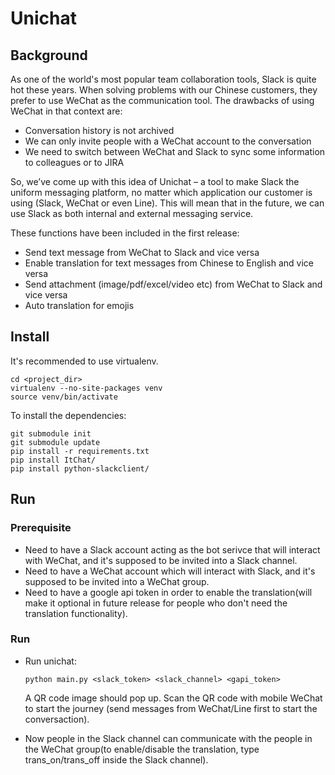 # Unichat

## Background
As one of the world's most popular team collaboration tools, Slack is quite hot these years. When solving problems with our Chinese customers, they prefer to use WeChat as the communication tool. The drawbacks of using WeChat in that context are:

* Conversation history is not archived
* We can only invite people with a WeChat account to the conversation
* We need to switch between WeChat and Slack to sync some information to colleagues or to JIRA

So, we’ve come up with this idea of Unichat – a tool to make Slack the uniform messaging platform, no matter which application our customer is using (Slack, WeChat or even Line). This will mean that in the future, we can use Slack as both internal and external messaging service.

These functions have been included in the first release:
* Send text message from WeChat to Slack and vice versa
* Enable translation for text messages from Chinese to English and vice versa
* Send attachment (image/pdf/excel/video etc) from WeChat to Slack and vice versa
* Auto translation for emojis

## Install

It's recommended to use virtualenv.

```
cd <project_dir>
virtualenv --no-site-packages venv
source venv/bin/activate
```

To install the dependencies:

```
git submodule init
git submodule update
pip install -r requirements.txt
pip install ItChat/
pip install python-slackclient/
```

## Run

### Prerequisite
* Need to have a Slack account acting as the bot serivce that will interact with WeChat, and it's supposed to be invited into a Slack channel.
* Need to have a WeChat account which will interact with Slack, and it's supposed to be invited into a WeChat group.
* Need to have a google api token in order to enable the translation(will make it optional in future release for people who don't need the translation functionality).
### Run
* Run unichat:

  ```
  python main.py <slack_token> <slack_channel> <gapi_token>
  ```
  A QR code image should pop up. Scan the QR code with mobile WeChat to start the journey (send messages from WeChat/Line first to start the conversaction).

* Now people in the Slack channel can communicate with the people in the WeChat group(to enable/disable the translation, type trans_on/trans_off inside the Slack channel).



